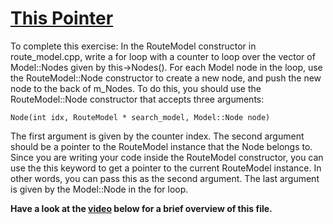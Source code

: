 # [This Pointer](https://www.bootcampai.org/courses/c-developer-nanodegree-program/lesson/08-this-pointer/)

To complete this exercise:
In the RouteModel constructor in route_model.cpp, write a for loop with a counter to loop over the vector of Model::Nodes given by this->Nodes().
For each Model node in the loop, use the RouteModel::Node constructor to create a new node, and push the new node to the back of m_Nodes.
To do this, you should use the RouteModel::Node constructor that accepts three arguments:
```
Node(int idx, RouteModel * search_model, Model::Node node)
```
The first argument is given by the counter index. The second argument should be a pointer to the RouteModel instance that the Node belongs to. Since you are writing your code inside the RouteModel constructor, you can use the this keyword to get a pointer to the current RouteModel instance. In other words, you can pass this as the second argument. The last argument is given by the Model::Node in the for loop.

<strong>Have a look at the [video](https://www.bootcampai.org/courses/c-developer-nanodegree-program/lesson/09-code-create-routemodel-nodes/) below for a brief overview of this file.</strong>